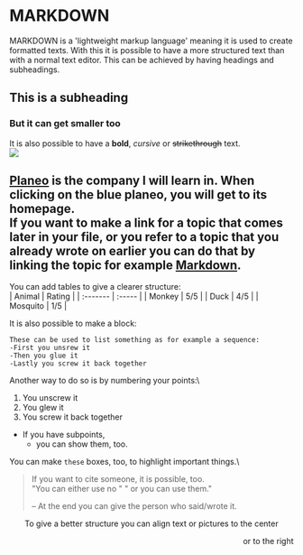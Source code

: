 # MARKDOWN
MARKDOWN is a 'lightweight markup language' meaning it is used to create formatted texts. With this it is possible to have a more structured text than with a normal text editor. This can be achieved by having headings and subheadings.
## This is a subheading
### But it can get smaller too

It is also possible to have a **bold**, _cursive_ or ~~strikethrough~~ text.\
<img src="https://www.gutscheinsammler.de/image/eyJrZXkiOiJncy91cGxvYWRzL2xvZ29zL3BsYW5lby5qcGciLCJvdXRwdXRGb3JtYXQiOiIiLCJlZGl0cyI6e319?1606905964"/></img>

[Planeo](https://www.planeo.de/) is the company I will learn in. When clicking on the blue planeo, you will get to its homepage.\
If you want to make a link for a topic that comes later in your file, or you refer to a topic that you already wrote on earlier you can do that by linking the topic for example [Markdown](#markdown).
---
You can add tables to give a clearer structure:\
| Animal   | Rating |
| :------- | :----- |
| Monkey   | 5/5    |
| Duck     | 4/5    |
| Mosquito | 1/5    |

It is also possible to make a block:
```
These can be used to list something as for example a sequence:
-First you unsrew it
-Then you glue it
-Lastly you screw it back together
```
Another way to do so is by numbering your points:\
1. You unscrew it
2. You glew it
3. You screw it back together

- If you have subpoints,
  - you can show them, too.

You can make `these` boxes, too, to highlight important things.\
> If you want to cite someone, it is possible, too.\
> "You can either use no " " or you can use them."
> 
> – At the end you can give the person who said/wrote it.

<p align="center">
To give a better structure you can align text or pictures to the center
</p>
<p align="right">
or to the right
</p>